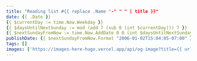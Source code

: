 ```yaml
---
title: "Reading list #{{ replace .Name "-" " " | title }}"
date: {{ .Date }}
{{ $currentDay := time.Now.Weekday }}
{{ $daysUntilNextSunday := mod (add 7 (sub 0 (int $currentDay))) 7 }}
{{ $nextSundayFromNow := time.Now.AddDate 0 0 (int $daysUntilNextSunday) }}
publishDate: {{ $nextSundayFromNow.Format "2006-01-02T15:04:05-07:00" }}
tags: []
images: ['https://images-here-hugo.vercel.app/api/og-image?title={{ urlquery (printf "Reading list #%s" (replace .Name "-" " " | title  )) }}']
---
```

